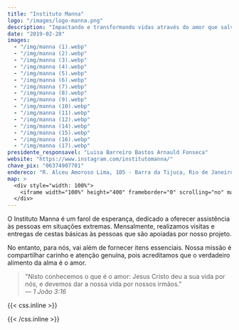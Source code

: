 ```yaml
---
title: "Instituto Manna"
logo: "/images/logo-manna.png"
description: "Impactando e transformando vidas através do amor que salva e resgata!"
date: "2019-02-28"
images:
  - "/img/manna (1).webp"
  - "/img/manna (2).webp"
  - "/img/manna (3).webp"
  - "/img/manna (4).webp"
  - "/img/manna (5).webp"
  - "/img/manna (6).webp"
  - "/img/manna (7).webp"
  - "/img/manna (8).webp"
  - "/img/manna (9).webp"
  - "/img/manna (10).webp"
  - "/img/manna (11).webp"
  - "/img/manna (12).webp"
  - "/img/manna (14).webp"
  - "/img/manna (15).webp"
  - "/img/manna (16).webp"
  - "/img/manna (17).webp"
presidente_responsavel: "Luisa Barreiro Bastos Arnauld Fonseca"
website: "https://www.instagram.com/institutomanna/"
chave_pix: "06374907701"
endereco: "R. Alceu Amoroso Lima, 105 - Barra da Tijuca, Rio de Janeiro - RJ, 22640-100"
map: >
  <div style="width: 100%">
    <iframe width="100%" height="400" frameborder="0" scrolling="no" marginheight="0" marginwidth="0" src="https://maps.google.com/maps?width=100%25&amp;height=400&amp;hl=en&amp;q=R.%20Alceu%20Amoroso%20Lima,%20105%20-%20Barra%20da%20Tijuca,%20Rio%20de%20Janeiro%20-%20RJ,%2022640-100+(Instituto%20Manna)&amp;t=&amp;z=15&amp;ie=UTF8&amp;iwloc=B&amp;output=embed"></iframe>
  </div>
---
```

O Instituto Manna é um farol de esperança, dedicado a oferecer assistência às pessoas em situações extremas. Mensalmente, realizamos visitas e entregas de cestas básicas às pessoas que são apoiadas por nosso projeto.

No entanto, para nós, vai além de fornecer itens essenciais. Nossa missão é compartilhar carinho e atenção genuína, pois acreditamos que o verdadeiro alimento da alma é o amor.

>"Nisto conhecemos o que é o amor: Jesus Cristo deu a sua vida por nós, e devemos dar a nossa vida por nossos irmãos."<br>
> — <cite>1 João 3:16</cite>

{{< css.inline >}}
<style>
.canon { background: white; width: 100%; height: auto; }
</style>
{{< /css.inline >}}
